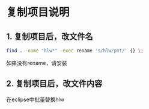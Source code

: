 # 复制项目说明

## 1. 复制项目后，改文件名

```sh
find . -name "hlw*" -exec rename 's/hlw/pnt/' {} \;
```

如果没有rename，请安装

## 2. 复制项目后，改文件内容

在eclipse中批量替换hlw
